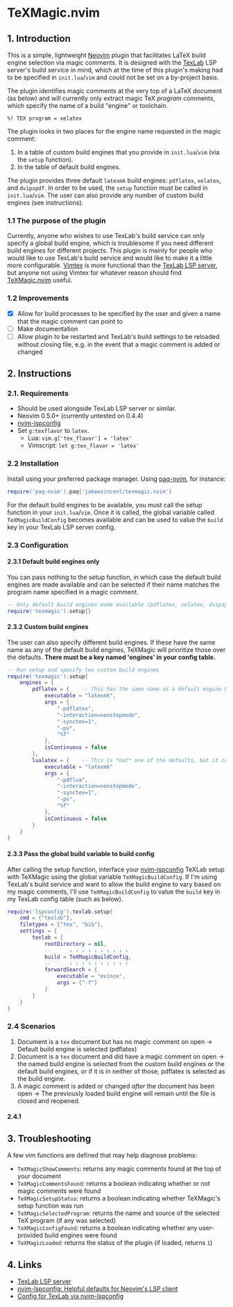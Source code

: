 # TeXMagic.nvim
## 1. Introduction
This is a simple, lightweight [Neovim](https://neovim.io) plugin that facilitates LaTeX build engine selection via magic comments. It is designed with the [TexLab](https://github.com/latex-lsp/texlab) LSP server's build service in mind, which at the time of this plugin's making had to be specified in `init.lua`/`vim` and could not be set on a by-project basis.

The plugin identifies magic comments at the very top of a LaTeX document (as below) and will currently only extract magic TeX *program* comments, which specify the name of a build "engine" or toolchain.

```
%! TEX program = xelatex
```
The plugin looks in two places for the engine name requested in the magic comment:

1. In a table of custom build engines that you provide in `init.lua`/`vim` (via the `setup` function).
2. In the table of default build engines.

The plugin provides three default `latexmk` build engines: `pdflatex`, `xelatex`, and `dvipspdf`. In order to be used, the `setup` function must be called in `init.lua`/`vim`. The user can also provide any number of custom build engines (see instructions).

### 1.1 The purpose of the plugin
Currently, anyone who wishes to use TexLab's build service can only specify a global build engine, which is troublesome if you need different build engines for different projects. This plugin is mainly for people who would like to use TexLab's build service and would like to make it a little more configurable. [Vimtex](https://github.com/lervag/vimtex) is more functional than the [TexLab LSP server](https://github.com/latex-lsp/texlab), but anyone not using Vimtex for whatever reason should find [TeXMagic.nvim](https://github.com/jakewvincent/texmagic.nvim) useful.

### 1.2 Improvements
- [X] Allow for build processes to be specified by the user and given a name that the magic comment can point to
- [ ] Make documentation
- [ ] Allow plugin to be restarted and TexLab's build settings to be reloaded without closing file, e.g. in the event that a magic comment is added or changed

## 2. Instructions
### 2.1. Requirements
- Should be used alongside TexLab LSP server or similar.
- Neovim 0.5.0+ (currently untested on 0.4.4)
- [nvim-lspconfig](https://github.com/neovim/nvim-lspconfig)
- Set `g:texflavor` to `latex`.
    - Lua: `vim.g['tex_flavor'] = 'latex'`
    - Vimscript: `let g:tex_flavor = 'latex'`

### 2.2 Installation
Install using your preferred package manager. Using [paq-nvim](https://github.com/savq/paq-nvim), for instance:

```lua
require('paq-nvim').paq{'jakewvincent/texmagic.nvim'}
```

For the default build engines to be available, you must call the setup function in your `init.lua`/`vim`. Once it is called, the global variable called `TeXMagicBuildConfig` becomes available and can be used to value the `build` key in your TexLab LSP server config.

### 2.3 Configuration
#### 2.3.1 Default build engines only
You can pass nothing to the setup function, in which case the default build engines are made available and can be selected if their name matches the program name specified in a magic comment.

```lua
-- Only default build engines made available (pdflatex, xelatex, dvipspdf)
require('texmagic').setup{}
```

#### 2.3.2 Custom build engines
The user can also specify different build engines. If these have the same name as any of the default build engines, TeXMagic will prioritize those over the defaults. **There must be a key named 'engines' in your config table.**

```lua
-- Run setup and specify two custom build engines
require('texmagic').setup{
    engines = {
        pdflatex = {    -- This has the same name as a default engine but will be preferred
            executable = "latexmk",
            args = {
                "-pdflatex",
                "-interaction=nonstopmode",
                "-synctex=1",
                "-pv",
                "%f"
            },
            isContinuous = false
        },
        lualatex = {    -- This is *not* one of the defaults, but it can be called via magic comment if defined here
            executable = "latexmk"
            args = {
                "-pdflua",
                "-interaction=nonstopmode",
                "-synctex=1",
                "-pv",
                "%f"
            },
            isContinuous = false
        }
    }
}
```

#### 2.3.3 Pass the global build variable to build config
After calling the setup function, interface your [nvim-lspconfig](https://github.com/neovim/nvim-lspconfig) TeXLab setup with TeXMagic using the global variable `TeXMagicBuildConfig`. If I'm using TexLab's build service and want to allow the build engine to vary based on my magic comments, I'll use `TeXMagicBuildConfig` to value the `build` key in my TexLab config table (such as below).

```lua
require('lspconfig').texlab.setup{
    cmd = {"texlab"},
    filetypes = {"tex", "bib"},
    settings = {
        texlab = {
            rootDirectory = nil,
            --      ↓ ↓ ↓ ↓ ↓ ↓ ↓ ↓ ↓ ↓
            build = TeXMagicBuildConfig,
            --      ↑ ↑ ↑ ↑ ↑ ↑ ↑ ↑ ↑ ↑
            forwardSearch = {
                executable = "evince",
                args = {"-f"}
            }
        }
    }
}
```

### 2.4 Scenarios
1. Document is a `tex` document but has no magic comment on open → Default build engine is selected (pdflatex)
2. Document is a `tex` document and did have a magic comment on open → the named build engine is selected from the custom build engines or the default build engines, or if it is in neither of those, pdflatex is selected as the build engine.
3. A magic comment is added or changed *after* the document has been open → The previously loaded build engine will remain until the file is closed and reopened.

#### 2.4.1 

## 3. Troubleshooting
A few vim functions are defined that may help diagnose problems:

* `TeXMagicShowComments`: returns any magic comments found at the top of your document
* `TeXMagicCommentsFound`: returns a boolean indicating whether or not magic comments were found
* `TeXMagicSetupStatus`: returns a boolean indicating whether TeXMagic's setup function was run
* `TeXMagicSelectedProgram`: returns the name and source of the selected TeX program (if any was selected)
* `TeXMagicConfigFound`: returns a boolean indicating whether any user-provided build engines were found
* `TeXMagicLoaded`: returns the status of the plugin (if loaded, returns `1`)

## 4. Links
* [TexLab LSP server](https://github.com/latex-lsp/texlab) 
* [nvim-lspconfig: Helpful defaults for Neovim's LSP client](https://github.com/neovim/nvim-lspconfig)
* [Config for TexLab via nvim-lspconfig](https://github.com/neovim/nvim-lspconfig/blob/master/CONFIG.md#texlab)
